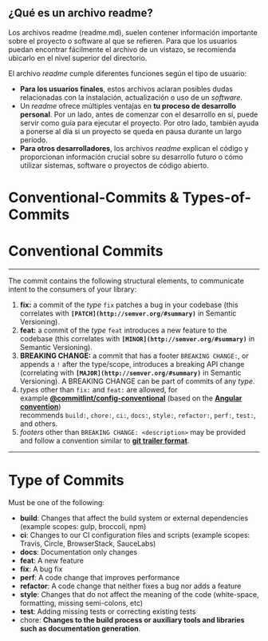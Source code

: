 ## ****¿Qué es un archivo readme?****

Los archivos readme (readme.md), suelen contener información importante sobre el proyecto o software al que se refieren. Para que los usuarios puedan encontrar fácilmente el archivo de un vistazo, se recomienda ubicarlo en el nivel superior del directorio.

El archivo *readme* cumple diferentes funciones según el tipo de usuario:

- **Para los usuarios finales**, estos archivos aclaran posibles dudas relacionadas con la instalación, actualización o uso de un *software*.
- Un *readme* ofrece múltiples ventajas en **tu proceso de desarrollo personal**. Por un lado, antes de comenzar con el desarrollo en sí, puede servir como guía para ejecutar el proyecto. Por otro lado, también ayuda a ponerse al día si un proyecto se queda en pausa durante un largo período.
- **Para otros desarrolladores**, los archivos *readme* explican el código y proporcionan información crucial sobre su desarrollo futuro o cómo utilizar sistemas, software o proyectos de código abierto.

# Conventional-Commits & Types-of-Commits

# Conventional Commits

---

The commit contains the following structural elements, to communicate intent to the consumers of your library:

1. **fix:** a commit of the *type* `fix` patches a bug in your codebase (this correlates with **`[PATCH](http://semver.org/#summary)`** in Semantic Versioning).
2. **feat:** a commit of the *type* `feat` introduces a new feature to the codebase (this correlates with **`[MINOR](http://semver.org/#summary)`** in Semantic Versioning).
3. **BREAKING CHANGE:** a commit that has a footer `BREAKING CHANGE:`, or appends a `!` after the type/scope, introduces a breaking API change (correlating with **`[MAJOR](http://semver.org/#summary)`** in Semantic Versioning). A BREAKING CHANGE can be part of commits of any *type*.
4. *types* other than `fix:` and `feat:` are allowed, for example **[@commitlint/config-conventional](https://github.com/conventional-changelog/commitlint/tree/master/%40commitlint/config-conventional)** (based on the **[Angular convention](https://github.com/angular/angular/blob/22b96b9/CONTRIBUTING.md#-commit-message-guidelines)**) recommends `build:`, `chore:`, `ci:`, `docs:`, `style:`, `refactor:`, `perf:`, `test:`, and others.
5. *footers* other than `BREAKING CHANGE: <description>` may be provided and follow a convention similar to **[git trailer format](https://git-scm.com/docs/git-interpret-trailers)**.

---

# Type of Commits

Must be one of the following:

- **build**: Changes that affect the build system or external dependencies (example scopes: gulp, broccoli, npm)
- **ci**: Changes to our CI configuration files and scripts (example scopes: Travis, Circle, BrowserStack, SauceLabs)
- **docs**: Documentation only changes
- **feat**: A new feature
- **fix**: A bug fix
- **perf**: A code change that improves performance
- **refactor**: A code change that neither fixes a bug nor adds a feature
- **style**: Changes that do not affect the meaning of the code (white-space, formatting, missing semi-colons, etc)
- **test**: Adding missing tests or correcting existing tests
- chore: **Changes to the build process or auxiliary tools and libraries such as documentation generation**.    